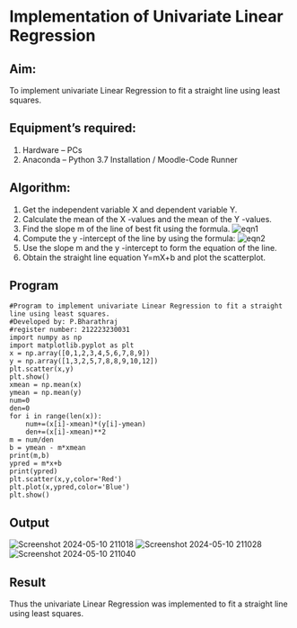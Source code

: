# Implementation of Univariate Linear Regression
## Aim:
To implement univariate Linear Regression to fit a straight line using least squares.
## Equipment’s required:
1.	Hardware – PCs
2.	Anaconda – Python 3.7 Installation / Moodle-Code Runner
## Algorithm:
1.	Get the independent variable X and dependent variable Y.
2.	Calculate the mean of the X -values and the mean of the Y -values.
3.	Find the slope m of the line of best fit using the formula.
 ![eqn1](./eq1.jpg)
4.	Compute the y -intercept of the line by using the formula:
![eqn2](./eq2.jpg)  
5.	Use the slope m and the y -intercept to form the equation of the line.
6.	Obtain the straight line equation Y=mX+b and plot the scatterplot.
## Program
```
#Program to implement univariate Linear Regression to fit a straight line using least squares.
#Developed by: P.Bharathraj 
#register number: 212223230031
import numpy as np 
import matplotlib.pyplot as plt
x = np.array([0,1,2,3,4,5,6,7,8,9])
y = np.array([1,3,2,5,7,8,8,9,10,12])
plt.scatter(x,y)
plt.show()
xmean = np.mean(x)
ymean = np.mean(y)
num=0
den=0
for i in range(len(x)):
    num+=(x[i]-xmean)*(y[i]-ymean)
    den+=(x[i]-xmean)**2
m = num/den
b = ymean - m*xmean
print(m,b)
ypred = m*x+b
print(ypred)
plt.scatter(x,y,color='Red')
plt.plot(x,ypred,color='Blue')
plt.show()
```
## Output

![Screenshot 2024-05-10 211018](https://github.com/Bharathraj2006/Univariate-Linear-Regression/assets/152376845/6114e201-f2ff-40e5-aea7-04f0cb75c263)
![Screenshot 2024-05-10 211028](https://github.com/Bharathraj2006/Univariate-Linear-Regression/assets/152376845/00a26d93-f353-49a2-a8a3-a024cdd23003)
![Screenshot 2024-05-10 211040](https://github.com/Bharathraj2006/Univariate-Linear-Regression/assets/152376845/2126daba-d795-4de0-9db2-0ff5e379b5ec)


## Result
Thus the univariate Linear Regression was implemented to fit a straight line using least squares.

